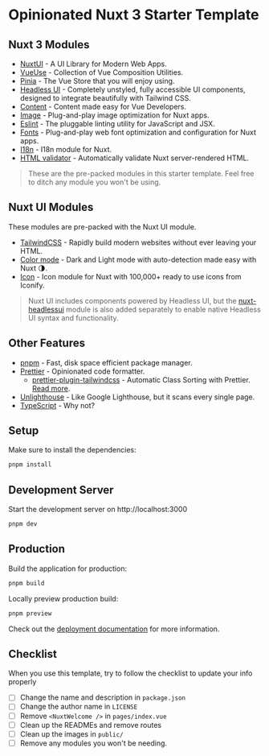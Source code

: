 # Opinionated Nuxt 3 Starter Template

## Nuxt 3 Modules

- [NuxtUI](https://ui.nuxt.com) - A UI Library for Modern Web Apps.
- [VueUse](https://vueuse.org) - Collection of Vue Composition Utilities.
- [Pinia](https://pinia.vuejs.org) - The Vue Store that you will enjoy using.
- [Headless UI](https://headlessui.com) - Completely unstyled, fully accessible UI components, designed to integrate beautifully with Tailwind CSS.
- [Content](https://content.nuxtjs.org) - Content made easy for Vue Developers.
- [Image](https://v1.image.nuxtjs.org) - Plug-and-play image optimization for Nuxt apps.
- [Eslint](https://eslint.org) - The pluggable linting utility for JavaScript and JSX.
- [Fonts](https://nuxt.com/modules/fonts) - Plug-and-play web font optimization and configuration for Nuxt apps.
- [I18n](https://v8.i18n.nuxtjs.org) - I18n module for Nuxt.
- [HTML validator](https://html-validator.nuxtjs.org) - Automatically validate Nuxt server-rendered HTML.

> These are the pre-packed modules in this starter template. Feel free to ditch any module you won't be using.

## Nuxt UI Modules

These modules are pre-packed with the Nuxt UI module.

- [TailwindCSS](https://tailwindcss.com/) - Rapidly build modern websites without ever leaving your HTML.
- [Color mode](https://color-mode.nuxtjs.org) - Dark and Light mode with auto-detection made easy with Nuxt 🌗.
- [Icon](https://nuxt.com/modules/icon) - Icon module for Nuxt with 100,000+ ready to use icons from Iconify.

> Nuxt UI includes components powered by Headless UI, but the [nuxt-headlessui](https://nuxt.com/modules/headlessui) module is also added separately to enable native Headless UI syntax and functionality.

## Other Features

- [pnpm](https://pnpm.io/) - Fast, disk space efficient package manager.
- [Prettier](https://prettier.io/) - Opinionated code formatter.
  - [prettier-plugin-tailwindcss](https://github.com/tailwindlabs/prettier-plugin-tailwindcss#installation) - Automatic Class Sorting with Prettier. [Read more](https://tailwindcss.com/blog/automatic-class-sorting-with-prettier).
- [Unlighthouse](https://unlighthouse.dev/) - Like Google Lighthouse, but it scans every single page.
- [TypeScript](https://www.typescriptlang.org/) - Why not?

## Setup

Make sure to install the dependencies:

```bash
pnpm install
```

## Development Server

Start the development server on http://localhost:3000

```bash
pnpm dev
```

## Production

Build the application for production:

```bash
pnpm build
```

Locally preview production build:

```bash
pnpm preview
```

Check out the [deployment documentation](https://nuxt.com/docs/getting-started/deployment) for more information.

## Checklist

When you use this template, try to follow the checklist to update your info properly

- [ ] Change the name and description in `package.json`
- [ ] Change the author name in `LICENSE`
- [ ] Remove `<NuxtWelcome />` in `pages/index.vue`
- [ ] Clean up the READMEs and remove routes
- [ ] Clean up the images in `public/`
- [ ] Remove any modules you won't be needing.
